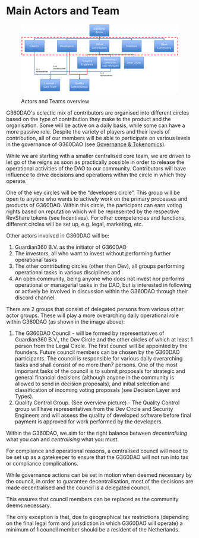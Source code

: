 # Main Actors and Team

<figure><img src="../.gitbook/assets/MainActors.png" alt=""><figcaption><p>Actors and Teams overview</p></figcaption></figure>

G360DAO's eclectic mix of contributors are organised into different circles based on the type of contribution they make to the product and the organisation. Some will be active on a daily basis, while some can have a more passive role. Despite the variety of players and their levels of contribution, all of our members will be able to participate on various levels in the governance of G360DAO (see [Governance & Tokenomics](broken-reference)).

While we are starting with a smaller centralised core team, we are driven to let go of the reigns as soon as practically possible in order to release the operational activities of the DAO to our community.  Contributors will have influence to drive decisions and operations within the circle in which they operate.&#x20;

One of the key circles will be the “developers circle”. This group will be open to anyone who wants to actively work on the primary processes and products of G360DAO. Within this circle, the participant can earn voting rights based on reputation which will be represented by the respective RevShare tokens (see Incentives). For other competencies and functions, different circles will be set up, e.g. legal, marketing, etc.

Other actors involved in G360DAO will be:

1. Guardian360 B.V. as the initiator of G360DAO
2. The investors, all who want to invest without performing further operational tasks
3. The other contributing circles (other than Dev), all groups performing operational tasks in various disciplines and
4. An open community, being anyone who does not invest nor performs operational or managerial tasks in the DAO, but is interested in following or actively be involved in discussion within the G360DAO through their discord channel.

There are 2 groups that consist of delegated persons from various other actor groups. These will play a more overarching daily operational role within G360DAO (as shown in the image above):

1. The G360DAO Council - will be formed by representatives of Guardian360 B.V., the Dev Circle and the other circles of which at least 1 person from the Legal Circle. The first council will be appointed by the founders. Future council members can be chosen by the G360DAO participants. The council is responsible for various daily overarching tasks and shall consist of no more than7 persons. One of the most important tasks of the council is to submit proposals for strategic and general financial decisions (although anyone in the community is allowed to send in decision proposals), and initial selection and classification of incoming voting proposals (see Decision Layer and Types).
2. Quality Control Group. (See overview picture) - The Quality Control group will have representatives from the Dev Circle and Security Engineers and will assess the quality of developed software before final payment is approved for work performed by the developers.

Within the G360DAO, we aim for the right balance between _decentralising_ what you can and _centralising_ what you must.&#x20;

For compliance and operational reasons, a centralised council will need to be set up as a gatekeeper to ensure that the G360DAO will not run into tax or compliance complications.&#x20;

While governance actions can be set in motion when deemed necessary by the council, in order to guarantee decentralisation, most of the decisions are made decentralised and the council is a delegated council.&#x20;

This ensures that council members can be replaced as the community deems necessary.&#x20;

The only exception is that, due to geographical tax restrictions (depending on the final legal form and jurisdiction in which G360DAO will operate) a minimum of 1 council member should be a resident of the Netherlands.
